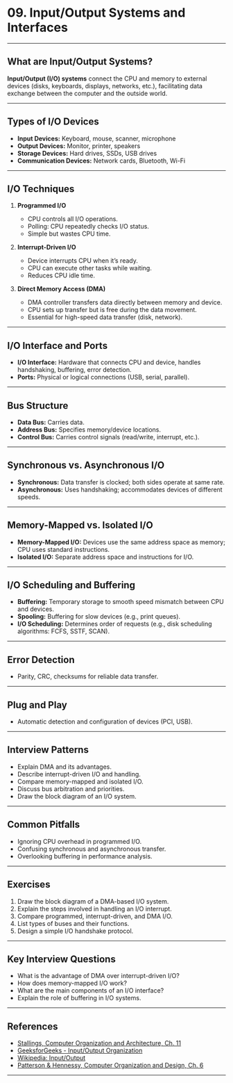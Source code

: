 # 09. Input/Output Systems and Interfaces

---

## What are Input/Output Systems?

**Input/Output (I/O) systems** connect the CPU and memory to external devices (disks, keyboards, displays, networks, etc.), facilitating data exchange between the computer and the outside world.

---

## Types of I/O Devices

- **Input Devices:** Keyboard, mouse, scanner, microphone
- **Output Devices:** Monitor, printer, speakers
- **Storage Devices:** Hard drives, SSDs, USB drives
- **Communication Devices:** Network cards, Bluetooth, Wi-Fi

---

## I/O Techniques

1. **Programmed I/O**
   - CPU controls all I/O operations.
   - Polling: CPU repeatedly checks I/O status.
   - Simple but wastes CPU time.

2. **Interrupt-Driven I/O**
   - Device interrupts CPU when it’s ready.
   - CPU can execute other tasks while waiting.
   - Reduces CPU idle time.

3. **Direct Memory Access (DMA)**
   - DMA controller transfers data directly between memory and device.
   - CPU sets up transfer but is free during the data movement.
   - Essential for high-speed data transfer (disk, network).

---

## I/O Interface and Ports

- **I/O Interface:** Hardware that connects CPU and device, handles handshaking, buffering, error detection.
- **Ports:** Physical or logical connections (USB, serial, parallel).

---

## Bus Structure

- **Data Bus:** Carries data.
- **Address Bus:** Specifies memory/device locations.
- **Control Bus:** Carries control signals (read/write, interrupt, etc.).

---

## Synchronous vs. Asynchronous I/O

- **Synchronous:** Data transfer is clocked; both sides operate at same rate.
- **Asynchronous:** Uses handshaking; accommodates devices of different speeds.

---

## Memory-Mapped vs. Isolated I/O

- **Memory-Mapped I/O:** Devices use the same address space as memory; CPU uses standard instructions.
- **Isolated I/O:** Separate address space and instructions for I/O.

---

## I/O Scheduling and Buffering

- **Buffering:** Temporary storage to smooth speed mismatch between CPU and devices.
- **Spooling:** Buffering for slow devices (e.g., print queues).
- **I/O Scheduling:** Determines order of requests (e.g., disk scheduling algorithms: FCFS, SSTF, SCAN).

---

## Error Detection

- Parity, CRC, checksums for reliable data transfer.

---

## Plug and Play

- Automatic detection and configuration of devices (PCI, USB).

---

## Interview Patterns

- Explain DMA and its advantages.
- Describe interrupt-driven I/O and handling.
- Compare memory-mapped and isolated I/O.
- Discuss bus arbitration and priorities.
- Draw the block diagram of an I/O system.

---

## Common Pitfalls

- Ignoring CPU overhead in programmed I/O.
- Confusing synchronous and asynchronous transfer.
- Overlooking buffering in performance analysis.

---

## Exercises

1. Draw the block diagram of a DMA-based I/O system.
2. Explain the steps involved in handling an I/O interrupt.
3. Compare programmed, interrupt-driven, and DMA I/O.
4. List types of buses and their functions.
5. Design a simple I/O handshake protocol.

---

## Key Interview Questions

- What is the advantage of DMA over interrupt-driven I/O?
- How does memory-mapped I/O work?
- What are the main components of an I/O interface?
- Explain the role of buffering in I/O systems.

---

## References

- [Stallings, Computer Organization and Architecture, Ch. 11](https://www.pearson.com/en-us/subject-catalog/p/computer-organization-and-architecture/P200000001275/9780134101613)
- [GeeksforGeeks - Input/Output Organization](https://www.geeksforgeeks.org/input-output-organization-in-computer-architecture/)
- [Wikipedia: Input/Output](https://en.wikipedia.org/wiki/Input/output)
- [Patterson & Hennessy, Computer Organization and Design, Ch. 6](https://www.elsevier.com/books/computer-organization-and-design-arm-edition/patterson/978-0-12-801733-3)

---
